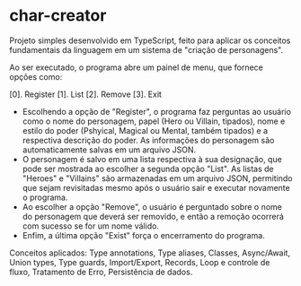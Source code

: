 # char-creator

Projeto simples desenvolvido em TypeScript, feito para aplicar os conceitos fundamentais da linguagem em um sistema de "criação de personagens". 

Ao ser executado, o programa abre um painel de menu, que fornece opções como:

[0]. Register
[1]. List
[2]. Remove
[3]. Exit

- Escolhendo a opção de "Register", o programa faz perguntas ao usuário como o nome do personagem, papel (Hero ou Villain, tipados), nome e estilo do poder (Pshyical, Magical ou Mental, também tipados) e a respectiva descrição do poder. As informações do personagem são automaticamente salvas em um arquivo JSON.
- O personagem é salvo em uma lista respectiva à sua designação, que pode ser mostrada ao escolher a segunda opção "List". As listas de "Heroes" e "Villains" são armazenadas em um arquivo JSON, permitindo que sejam revisitadas mesmo após o usuário sair e executar novamente o programa.
- Ao escolher a opção "Remove", o usuário é perguntado sobre o nome do personagem que deverá ser removido, e então a remoção ocorrerá com sucesso se for um nome válido.
- Enfim, a última opção "Exist" força o encerramento do programa.

Conceitos aplicados: Type annotations, Type aliases, Classes, Async/Await, Union types, Type guards, Import/Export, Records, Loop e controle de fluxo, Tratamento de Erro, Persistência de dados.
